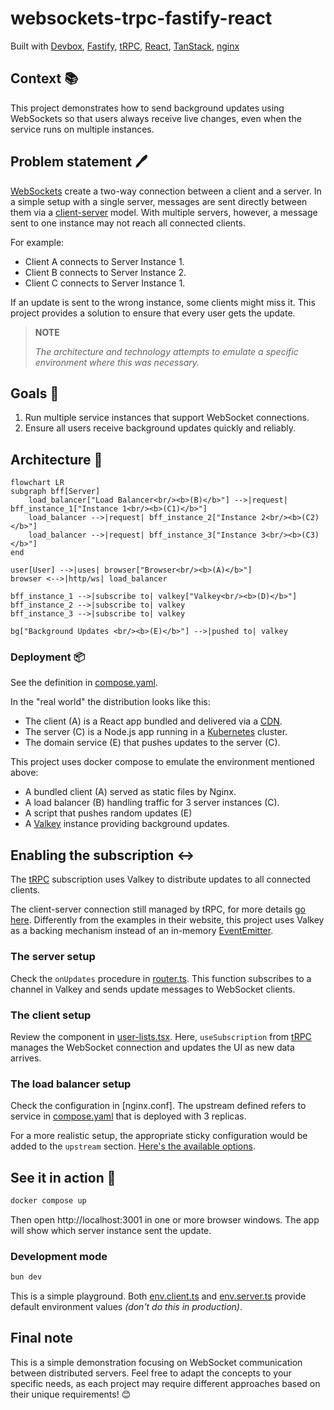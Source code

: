 # websockets-trpc-fastify-react

Built with [Devbox](https://www.jetify.com/devbox/docs/contributor-quickstart),
[Fastify](https://fastify.dev), [tRPC](https://github.com/trpc/trpc),
[React](https://github.com/facebook/react),
[TanStack](https://github.com/tanstack), [nginx](https://github.com/nginx/nginx)

## Context :books:

This project demonstrates how to send background updates using WebSockets so
that users always receive live changes, even when the service runs on multiple
instances.

## Problem statement :pen:

[WebSockets][ws] create a two-way connection between a client and a server. In a
simple setup with a single server, messages are sent directly between them via a
[client-server][client-server] model. With multiple servers, however, a message
sent to one instance may not reach all connected clients.

For example:

- Client A connects to Server Instance 1.
- Client B connects to Server Instance 2.
- Client C connects to Server Instance 1.

If an update is sent to the wrong instance, some clients might miss it. This
project provides a solution to ensure that every user gets the update.

> **NOTE**
>
> _The architecture and technology attempts to emulate a specific environment
> where this was necessary._

## Goals :dart:

1. Run multiple service instances that support WebSocket connections.
2. Ensure all users receive background updates quickly and reliably.

## Architecture :bricks:

```mermaid
flowchart LR
subgraph bff[Server]
    load_balancer["Load Balancer<br/><b>(B)</b>"] -->|request| bff_instance_1["Instance 1<br/><b>(C1)</b>"]
    load_balancer -->|request| bff_instance_2["Instance 2<br/><b>(C2)</b>"]
    load_balancer -->|request| bff_instance_3["Instance 3<br/><b>(C3)</b>"]
end

user[User] -->|uses| browser["Browser<br/><b>(A)</b>"]
browser <-->|http/ws| load_balancer

bff_instance_1 -->|subscribe to| valkey["Valkey<br/><b>(D)</b>"]
bff_instance_2 -->|subscribe to| valkey
bff_instance_3 -->|subscribe to| valkey

bg["Background Updates <br/><b>(E)</b>"] -->|pushed to| valkey
```

### Deployment :package:

See the definition in [compose.yaml](./compose.yaml).

In the "real world" the distribution looks like this:

- The client (A) is a React app bundled and delivered via a [CDN][cdn].
- The server (C) is a Node.js app running in a [Kubernetes][kubernetes] cluster.
- The domain service (E) that pushes updates to the server (C).

This project uses docker compose to emulate the environment mentioned above:

- A bundled client (A) served as static files by Nginx.
- A load balancer (B) handling traffic for 3 server instances (C).
- A script that pushes random updates (E)
- A [Valkey][valkey] instance providing background updates.

## Enabling the subscription :left_right_arrow:

The [tRPC][trpc] subscription uses Valkey to distribute updates to all connected
clients.

The client-server connection still managed by tRPC, for more details [go
here][trpc-sub]. Differently from the examples in their website, this project
uses Valkey as a backing mechanism instead of an in-memory
[EventEmitter][node-ee].

### The server setup

Check the `onUpdates` procedure in [router.ts](app/server/src/router.ts). This
function subscribes to a channel in Valkey and sends update messages to
WebSocket clients.

### The client setup

Review the component in [user-lists.tsx](app/client/src/user-lists.tsx). Here,
`useSubscription` from [tRPC][trpc] manages the WebSocket connection and updates
the UI as new data arrives.

### The load balancer setup

Check the configuration in [nginx.conf]. The upstream defined refers to service
in [compose.yaml](./compose.yaml) that is deployed with 3 replicas.

For a more realistic setup, the appropriate sticky configuration would be added
to the `upstream` section. [Here's the available options][nginx-sticky].

## See it in action :eyes:

```sh
docker compose up
```

Then open http://localhost:3001 in one or more browser windows. The app will
show which server instance sent the update.

### Development mode

```sh
bun dev
```

This is a simple playground. Both
[env.client.ts](./app/client/src/infra/env.client.ts) and
[env.server.ts](./app/server/src/infra/env.server.ts) provide default
environment values _(don't do this in production)_.

## Final note

This is a simple demonstration focusing on WebSocket communication between
distributed servers. Feel free to adapt the concepts to your specific needs, as
each project may require different approaches based on their unique
requirements! 😊

[ws]: https://en.wikipedia.org/wiki/WebSocket
[client-server]: https://en.wikipedia.org/wiki/Client%E2%80%93server_model
[cdn]: https://en.wikipedia.org/wiki/Content_delivery_network
[kubernetes]: https://en.wikipedia.org/wiki/Kubernetes
[trpc]: https://trpc.io
[trpc-sub]: https://trpc.io/docs/server/subscriptions
[valkey]: https://github.com/valkey-io/valkey
[node-ee]: https://nodejs.org/en/learn/asynchronous-work/the-nodejs-event-emitter
[nginx-sticky]: https://nginx.org/en/docs/http/ngx_http_upstream_module.html#sticky
